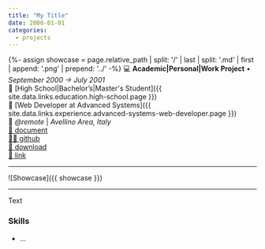 ```yaml
---
title: "My Title"
date: 2000-01-01
categories:
  - projects
---
```

{%- assign showcase = page.relative_path |  split: '/' | last | split: '.md' | first | append: '.png' | prepend: '../' -%}
💻 **Academic|Personal|Work Project** • _September 2000 → July 2001_  
🏫 [High School|Bachelor’s|Master's Student]({{ site.data.links.education.high-school.page }})  
🏢 [Web Developer at Advanced Systems]({{ site.data.links.experience.advanced-systems-web-developer.page }})  
📍 _@remote_ | _Avellino Area, Italy_  
[📄 document](#)  
[🧑‍💻 github](#)  
[💾 download](#)  
[🔗 link](#)  

---

![Showcase]({{ showcase }})

---

Text


### Skills

- ...
